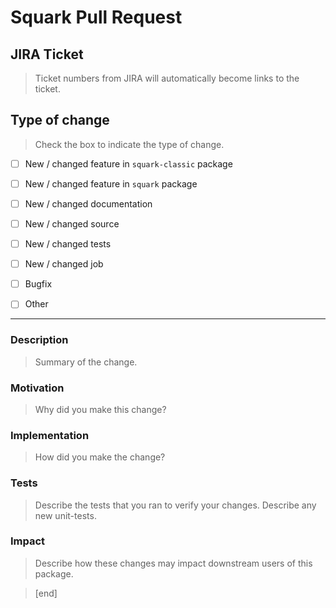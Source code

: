 # Squark Pull Request
## JIRA Ticket
>  Ticket numbers from JIRA will automatically become links to the
>  ticket.



## Type of change
> Check the box to indicate the type of change.
- [ ] New / changed feature in `squark-classic` package
- [ ] New / changed feature in `squark` package
- [ ] New / changed documentation
- [ ] New / changed source
- [ ] New / changed tests
- [ ] New / changed job
- [ ] Bugfix
- [ ] Other


***
### Description
>  Summary of the change.



### Motivation
> Why did you make this change?



### Implementation
> How did you make the change?



### Tests
>  Describe the tests that you ran to verify your changes. Describe any
>  new unit-tests.



### Impact
> Describe how these changes may impact downstream users of this
> package.




> [end]
